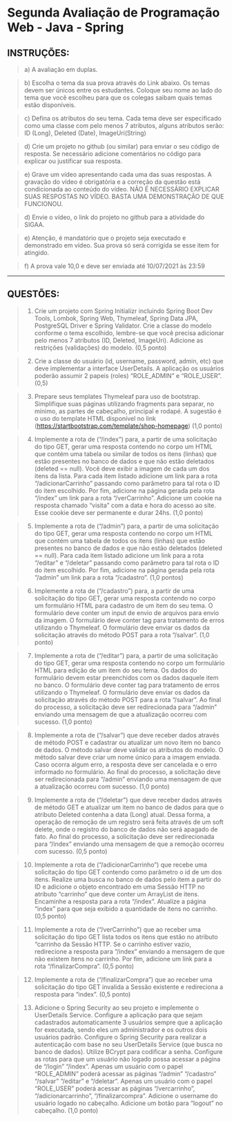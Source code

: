 
# Segunda Avaliação de Programação Web - Java - Spring

## INSTRUÇÕES: 
>a) A avaliação em duplas.

>b) Escolha o tema da sua prova através do Link abaixo. Os temas devem ser únicos entre os 
estudantes. Coloque seu nome ao lado do tema que você escolheu para que os colegas saibam 
quais temas estão disponíveis. 

>c) Defina os atributos do seu tema. Cada tema deve ser especificado como uma classe com pelo 
menos 7 atributos, alguns atributos serão: ID (Long), Deleted (Date), ImageUri(String)

>d) Crie um projeto no github (ou similar) para enviar o seu código de resposta. Se necessário
adicione comentários no código para explicar ou justificar sua resposta.

>e) Grave um vídeo apresentando cada uma das suas respostas. A gravação do vídeo é 
obrigatória e a correção da questão está condicionada ao conteúdo do vídeo. NÃO É NECESSÁRIO 
EXPLICAR SUAS RESPOSTAS NO VÍDEO. BASTA UMA DEMONSTRAÇÃO DE QUE 
FUNCIONOU. 

>d) Envie o vídeo, o link do projeto no github para a atividade do SIGAA.

>e) Atenção, é mandatório que o projeto seja executado e demonstrado em vídeo. Sua prova só será 
corrigida se esse item for atingido.

>f) A prova vale 10,0 e deve ser enviada até 10/07/2021 às 23:59

<hr>

## QUESTÕES:
>1) Crie um projeto com Spring Initializr incluindo Spring Boot Dev Tools, Lombok, Spring Web, 
Thymeleaf, Spring Data JPA, PostgreSQL Driver e Spring Validator. Crie a classe do modelo 
conforme o tema escolhido, lembre-se que você precisa adicionar pelo menos 7 atributos (ID, 
Deleted, ImageUri). Adicione as restrições (validações) do modelo. (0,5 ponto)

>2) Crie a classe do usuário (id, username, password, admin, etc) que deve implementar a interface 
UserDetails. A aplicação os usuários poderão assumir 2 papeis (roles) “ROLE_ADMIN” e 
“ROLE_USER”. (0,5)

>3) Prepare seus templates Thymeleaf para uso de bootstrap. Simplifique suas páginas utilizando 
fragments para separar, no mínimo, as partes de cabeçalho, principal e rodapé. A sugestão é o uso 
do template HTML disponível no link (https://startbootstrap.com/template/shop-homepage) (1,0 ponto)

>4) Implemente a rota de (“/index”) para, a partir de uma solicitação do tipo GET, gerar uma resposta 
contendo no corpo um HTML que contém uma tabela ou similar de todos os itens (linhas) que estão 
presentes no banco de dados e que não estão deletados (deleted == null). Você deve exibir a 
imagem de cada um dos itens da lista. Para cada item listado adicione um link para a rota 
“/adicionarCarrinho” passando como parâmetro para tal rota o ID do item escolhido. Por fim, adicione 
na página gerada pela rota “/index” um link para a rota “/verCarrinho”. Adicione um cookie na resposta 
chamado “visita” com a data e hora do acesso ao site. Esse cookie deve ser permanente e durar 
24hs. (1,0 ponto)

>5) Implemente a rota de (“/admin”) para, a partir de uma solicitação do tipo GET, gerar uma resposta 
contendo no corpo um HTML que contém uma tabela de todos os itens (linhas) que estão presentes 
no banco de dados e que não estão deletados (deleted == null). Para cada item listado adicione um 
link para a rota “/editar” e “/deletar” passando como parâmetro para tal rota o ID do item escolhido. 
Por fim, adicione na página gerada pela rota “/admin” um link para a rota “/cadastro”. (1,0 pontos)

>6) Implemente a rota de (“/cadastro”) para, a partir de uma solicitação do tipo GET, gerar uma 
resposta contendo no corpo um formulário HTML para cadastro de um item do seu tema. O formulário
deve conter um input de envio de arquivos para envio da imagem. O formulário deve conter tag para 
tratamento de erros utilizando o Thymeleaf. O formulário deve enviar os dados da solicitação através 
do método POST para a rota “/salvar”. (1,0 ponto)

>7) Implemente a rota de (“/editar”) para, a partir de uma solicitação do tipo GET, gerar uma resposta 
contendo no corpo um formulário HTML para edição de um item do seu tema. Os dados do formulário
devem estar preenchidos com os dados daquele item no banco. O formulário deve conter tag para 
tratamento de erros utilizando o Thymeleaf. O formulário deve enviar os dados da solicitação através 
do método POST para a rota “/salvar”. Ao final do processo, a solicitação deve ser redirecionada para 
“/admin” enviando uma mensagem de que a atualização ocorreu com sucesso. (1,0 ponto)

>8) Implemente a rota de (“/salvar”) que deve receber dados através de método POST e cadastrar ou 
atualizar um novo item no banco de dados. O método salvar deve validar os atributos do modelo. O 
método salvar deve criar um nome único para a imagem enviada. Caso ocorra algum erro, a resposta 
deve ser cancelada e o erro informado no formulário. Ao final do processo, a solicitação deve ser 
redirecionada para “/admin” enviando uma mensagem de que a atualização ocorreu com sucesso.
(1,0 ponto)

>9) Implemente a rota de (“/deletar”) que deve receber dados através de método GET e atualizar um 
item no banco de dados para que o atributo Deleted contenha a data (Long) atual. Dessa forma, a 
operação de remoção de um registro será feita através de um soft delete, onde o registro do banco de 
dados não será apagado de fato. Ao final do processo, a solicitação deve ser redirecionada para 
“/index” enviando uma mensagem de que a remoção ocorreu com sucesso. (0,5 ponto)

>10) Implemente a rota de (“/adicionarCarrinho”) que recebe uma solicitação do tipo GET contendo 
como parâmetro o id de um dos itens. Realize uma busca no banco de dados pelo item a partir do ID 
e adicione o objeto encontrado em uma Sessão HTTP no atributo “carrinho” que deve conter um 
ArrayList de itens. Encaminhe a resposta para a rota “/index”. Atualize a página “index” para que seja 
exibido a quantidade de itens no carrinho. (0,5 ponto)

>11) Implemente a rota de (“/verCarrinho”) que ao receber uma solicitação do tipo GET lista todos os 
itens que estão no atributo “carrinho da Sessão HTTP. Se o carrinho estiver vazio, redirecione a 
resposta para “/index” enviando a mensagem de que não existem itens no carrinho. Por fim, adicione 
um link para a rota “/finalizarCompra”. (0,5 ponto)

>12) Implemente a rota de (“/finalizarCompra”) que ao receber uma solicitação do tipo GET invalida a 
Sessão existente e redireciona a resposta para “index”. (0,5 ponto)

>13) Adicione o Spring Security ao seu projeto e implemente o UserDetails Service. Configure a 
aplicação para que sejam cadastrados automaticamente 3 usuários sempre que a aplicação for 
executada, sendo eles um administrador e os outros dois usuários padrão. Configure o Spring 
Security para realizar a autenticação com base no seu UserDetails Service (que busca no banco de 
dados). Utilize BCrypt para codificar a senha. Configure as rotas para que um usuário não logado 
possa acessar a página de “/login” “/index”. Apenas um usuário com o papel “ROLE_ADMIN” poderá 
acessar as páginas “/admin” “/cadastro” “/salvar” “/editar” e “/deletar”. Apenas um usuário com o papel 
“ROLE_USER” poderá acessar as páginas “/vercarrinho”, “/adicionarcarrinho”, “/finalizarcompra”.
Adicione o username do usuário logado no cabeçalho. Adicione um botão para “logout” no cabeçalho.
(1,0 ponto)
